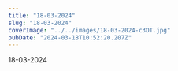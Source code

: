 ```yaml
---
title: "18-03-2024"
slug: "18-03-2024"
coverImage: "../../images/18-03-2024-c3OT.jpg"
pubDate: "2024-03-18T10:52:20.207Z"
---
```


18-03-2024
